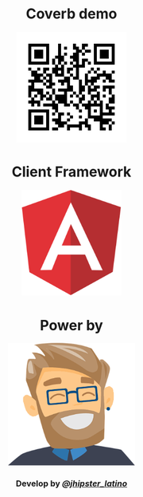 <h1 align="center">
   Coverb demo</h1>
   
<p align="center">
   <a href="https://coverb-demo-angular.herokuapp.com/">
     <img src="qr_demo_angular.png"></a></p>

<h1 align="center">
   Client Framework</h1>
   
<p align="center">
     <a href="https://angular.io/">
     <img width= "200px"
     src="src/main/webapp/content/images/logo/svg/angular.svg"></a>
     </p>
<h1 align="center">
   Power by</h1>
<p align="center">
     <a href="https://www.jhipster.tech/">
     <img width= "256px" 
     src="src/main/webapp/content/images/logo/icons/logo-alternate.png"></a></p>
<h3 align="center">
   Develop by 
   <i><a href="https://twitter.com/jhipster_latino/">@jhipster_latino</a></i></h3>
